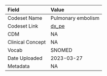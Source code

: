 |Field            |Value              |
|:----------------|:------------------|
|Codeset Name     |Pulmonary embolism |
|Codeset Link     |[dx_pe](https://github.com/PEDSnet/Variable-Dictionary/blob/main/conditions/dx_pe.csv)|
|CDM              |NA                 |
|Clinical Concept |NA                 |
|Vocab            |SNOMED             |
|Date Uploaded    |2023-03-27         |
|Metadata         |NA                 |
